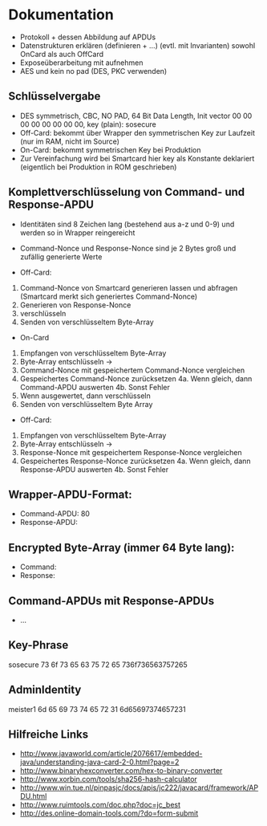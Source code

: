 

# Dokumentation

- Protokoll + dessen Abbildung auf APDUs
- Datenstrukturen erklären (definieren + …) (evtl. mit Invarianten) sowohl OnCard als auch OffCard
- Exposeüberarbeitung mit aufnehmen
- AES und kein no pad (DES, PKC verwenden)


## Schlüsselvergabe

- DES symmetrisch, CBC, NO PAD, 64 Bit Data Length, Init vector 00 00 00 00 00 00 00 00, key (plain): sosecure 
- Off-Card: bekommt über Wrapper den symmetrischen Key zur Laufzeit (nur im RAM, nicht im Source)
- On-Card: bekommt symmetrischen Key bei Produktion
- Zur Vereinfachung wird bei Smartcard hier key als Konstante deklariert (eigentlich bei Produktion in ROM geschrieben)


## Komplettverschlüsselung von Command- und Response-APDU

- Identitäten sind 8 Zeichen lang (bestehend aus a-z und 0-9) und werden so in Wrapper reingereicht
- Command-Nonce und Response-Nonce sind je 2 Bytes groß und zufällig generierte Werte

- Off-Card:
1. Command-Nonce von Smartcard generieren lassen und abfragen (Smartcard merkt sich generiertes Command-Nonce)
2. Generieren von Response-Nonce
3. <Command-Nonce><Response-Nonce><Command-APDU> verschlüsseln
4. Senden von verschlüsseltem Byte-Array

- On-Card
1. Empfangen von verschlüsseltem Byte-Array
2. Byte-Array entschlüsseln -> <Command-Nonce><Response-Nonce><Command-APDU>
3. Command-Nonce mit gespeichertem Command-Nonce vergleichen
4. Gespeichertes Command-Nonce zurücksetzen
4a. Wenn gleich, dann Command-APDU auswerten
4b. Sonst Fehler
5. Wenn ausgewertet, dann <Response-Nonce><Response-APDU> verschlüsseln
6. Senden von verschlüsseltem Byte Array

- Off-Card:
1. Empfangen von verschlüsseltem Byte-Array
2. Byte-Array entschlüsseln -> <Response-Nonce><Response-APDU>
3. Response-Nonce mit gespeichertem Response-Nonce vergleichen
4. Gespeichertes Response-Nonce zurücksetzen
4a. Wenn gleich, dann Response-APDU auswerten
4b. Sonst Fehler


## Wrapper-APDU-Format:

- Command-APDU: 80 <encrypted byte-array>
- Response-APDU: <encrypted byte-array>


## Encrypted Byte-Array (immer 64 Byte lang):

- Command: <Command-Nonce><Response-Nonce><Command-APDU>
- Response: <Response-Nonce><Response-APDU>


## Command-APDUs mit Response-APDUs

- …


## Key-Phrase

sosecure
73 6f 73 65 63 75 72 65
736f736563757265


## AdminIdentity

meister1
6d 65 69 73 74 65 72 31
6d65697374657231


## Hilfreiche Links

- http://www.javaworld.com/article/2076617/embedded-java/understanding-java-card-2-0.html?page=2
- http://www.binaryhexconverter.com/hex-to-binary-converter
- http://www.xorbin.com/tools/sha256-hash-calculator
- http://www.win.tue.nl/pinpasjc/docs/apis/jc222/javacard/framework/APDU.html
- http://www.ruimtools.com/doc.php?doc=jc_best
- http://des.online-domain-tools.com/?do=form-submit



